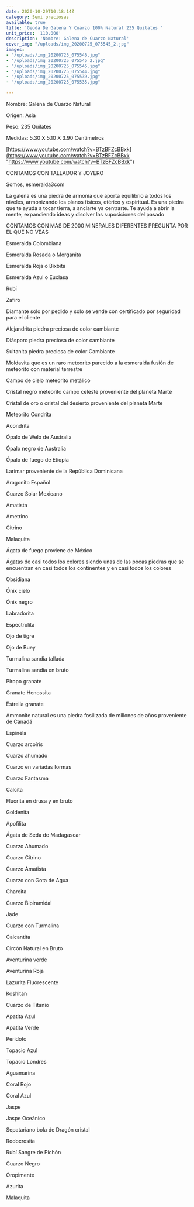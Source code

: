```yaml
---
date: 2020-10-29T10:18:14Z
category: Semi preciosas
available: true
title: 'Geoda De Galena Y Cuarzo 100% Natural 235 Quilates '
unit_price: '110.000'
description: 'Nombre: Galena de Cuarzo Natural'
cover_img: "/uploads/img_20200725_075545_2.jpg"
images:
- "/uploads/img_20200725_075546.jpg"
- "/uploads/img_20200725_075545_2.jpg"
- "/uploads/img_20200725_075545.jpg"
- "/uploads/img_20200725_075544.jpg"
- "/uploads/img_20200725_075539.jpg"
- "/uploads/img_20200725_075535.jpg"

---
```

Nombre: Galena de Cuarzo Natural

Origen: Asia 

Peso: 235 Quilates

Medidas: 5.30 X 5.10 X 3.90 Centimetros 

[https://www.youtube.com/watch?v=BTzBFZcBBxk](https://www.youtube.com/watch?v=BTzBFZcBBxk "https://www.youtube.com/watch?v=BTzBFZcBBxk")

CONTAMOS CON TALLADOR Y JOYERO 

Somos, esmeralda3com

La galena es una piedra de armonía que aporta equilibrio a todos los niveles, armonizando los planos físicos, etérico y espiritual. Es una piedra que te ayuda a tocar tierra, a anclarte ya centrarte. Te ayuda a abrir la mente, expandiendo ideas y disolver las suposiciones del pasado

CONTAMOS CON MAS DE 2000 MINERALES DIFERENTES PREGUNTA POR EL QUE NO VEAS

Esmeralda Colombiana 

Esmeralda Rosada o Morganita

Esmeralda Roja o Bixbita

Esmeralda Azul o Euclasa 

Rubí 

Zafiro 

Diamante solo por pedido y solo se vende con certificado por seguridad para el cliente

Alejandrita piedra preciosa de color cambiante 

Diásporo piedra preciosa de color cambiante 

Sultanita piedra preciosa de color Cambiante 

Moldavita que es un raro meteorito parecido a la esmeralda fusión de meteorito con material terrestre 

Campo de cielo meteorito metálico 

Cristal negro meteorito campo celeste proveniente del planeta Marte 

Cristal de oro o cristal del desierto proveniente del planeta Marte 

Meteorito Condrita 

Acondrita 

Ópalo de Welo de Australia 

Ópalo negro de Australia 

Ópalo de fuego de Etiopía 

Larimar proveniente de la República Dominicana 

Aragonito Español 

Cuarzo Solar Mexicano 

Amatista 

Ametrino 

Citrino 

Malaquita 

Ágata de fuego proviene de México 

Ágatas de casi todos los colores siendo unas de las pocas piedras que se encuentran en casi todos los continentes y en casi todos los colores 

Obsidiana 

Ónix cielo 

Ónix negro 

Labradorita 

Espectrolita

Ojo de tigre 

Ojo de Buey

Turmalina sandia tallada 

Turmalina sandia en bruto 

Piropo granate 

Granate Henossita

Estrella granate 

Ammonite natural es una piedra fosilizada de millones de años proveniente de Canadá 

Espinela 

Cuarzo arcoíris 

Cuarzo ahumado 

Cuarzo en variadas formas 

Cuarzo Fantasma 

Calcita 

Fluorita en drusa y en bruto 

Goldenita 

Apofilita 

Ágata de Seda de Madagascar 

Cuarzo Ahumado 

Cuarzo Citrino 

Cuarzo Amatista 

Cuarzo con Gota de Agua 

Charoita 

Cuarzo Bipiramidal 

Jade 

Cuarzo con Turmalina

Calcantita

Circón Natural en Bruto

Aventurina verde 

Aventurina Roja

Lazurita Fluorescente 

Koshitan

Cuarzo de Titanio

Apatita Azul 

Apatita Verde 

Peridoto

Topacio Azul 

Topacio Londres

Aguamarina 

Coral Rojo 

Coral Azul 

Jaspe 

Jaspe Oceánico 

Sepatariano bola de Dragón cristal 

Rodocrosita 

Rubí Sangre de Pichón 

Cuarzo Negro 

Oropimente 

Azurita 

Malaquita